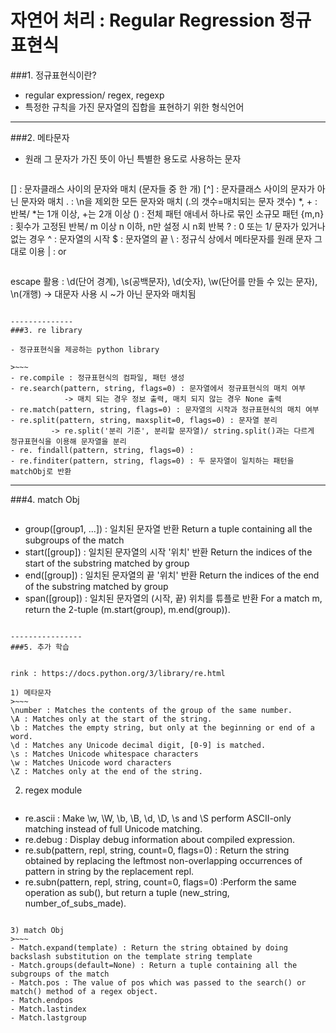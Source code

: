 자연어 처리 : Regular Regression 정규표현식
==================

###1. 정규표현식이란?

- regular expression/ regex, regexp
- 특정한 규칙을 가진 문자열의 집합을 표현하기 위한 형식언어

___________
###2. 메타문자

* 원래 그 문자가 가진 뜻이 아닌 특별한 용도로 사용하는 문자

>~~~
[] : 문자클래스 사이의 문자와 매치 (문자들 중 한 개) 
[^] : 문자클래스 사이의 문자가 아닌 문자와 매치
. : \n을 제외한 모든 문자와 매치 (.의 갯수=매치되는 문자 갯수)
*, + : 반복/ *는 1개 이상, +는 2개 이상
() : 전체 패턴 애네서 하나로 묶인 소규모 패턴
{m,n} : 횟수가 고정된 반복/ m 이상 n 이하, n만 설정 시 n회 반복
? : 0 또는 1/ 문자가 있거나 없는 경우
^ : 문자열의 시작
$ : 문자열의 끝
\ : 정규식 상에서 메타문자를 원래 문자 그대로 이용
| : or
~~~
~~~
escape 활용 : \d(단어 경계), \s(공백문자), \d(숫자), \w(단어를 만들 수 있는 문자), \n(개행)
-> 대문자 사용 시 ~가 아닌 문자와 매치됨
~~~

--------------
###3. re library

- 정규표현식을 제공하는 python library

>~~~
- re.compile : 정규표현식의 컴파일, 패턴 생성
- re.search(pattern, string, flags=0) : 문자열에서 정규표현식의 매치 여부
            -> 매치 되는 경우 정보 출력, 매치 되지 않는 경우 None 출력
- re.match(pattern, string, flags=0) : 문자열의 시작과 정규표현식의 매치 여부
- re.split(pattern, string, maxsplit=0, flags=0) : 문자열 분리
         -> re.split('분리 기준', 분리할 문자열)/ string.split()과는 다르게 정규표현식을 이용해 문자열을 분리
- re. findall(pattern, string, flags=0) :
- re.finditer(pattern, string, flags=0) : 두 문자열이 일치하는 패턴을 matchObj로 반환
~~~

--------------
###4. match Obj
>~~~
- group([group1, ...]) : 일치된 문자열 반환
          Return a tuple containing all the subgroups of the match
- start([group]) : 일치된 문자열의 시작 '위치' 반환
        Return the indices of the start of the substring matched by group
- end([group]) : 일치된 문자열의 끝 '위치' 반환
        Return the indices of the end of the substring matched by group
- span([group]) : 일치된 문자열의 (시작, 끝) 위치를 튜플로 반환
        For a match m, return the 2-tuple (m.start(group), m.end(group)).
~~~

----------------
###5. 추가 학습


rink : https://docs.python.org/3/library/re.html

1) 메타문자
>~~~
\number : Matches the contents of the group of the same number.
\A : Matches only at the start of the string.
\b : Matches the empty string, but only at the beginning or end of a word.
\d : Matches any Unicode decimal digit, [0-9] is matched.
\s : Matches Unicode whitespace characters
\w : Matches Unicode word characters
\Z : Matches only at the end of the string.
~~~

2) regex module
>~~~
- re.ascii : Make \w, \W, \b, \B, \d, \D, \s and \S perform ASCII-only matching instead of full Unicode matching.
- re.debug : Display debug information about compiled expression. 
- re.sub(pattern, repl, string, count=0, flags=0) : Return the string obtained by replacing the leftmost non-overlapping occurrences of pattern in string by the replacement repl.
- re.subn(pattern, repl, string, count=0, flags=0) :Perform the same operation as sub(), but return a tuple (new_string, number_of_subs_made).
~~~

3) match Obj
>~~~
- Match.expand(template) : Return the string obtained by doing backslash substitution on the template string template
- Match.groups(default=None) : Return a tuple containing all the subgroups of the match
- Match.pos : The value of pos which was passed to the search() or match() method of a regex object.
- Match.endpos
- Match.lastindex
- Match.lastgroup
~~~